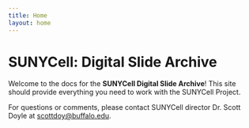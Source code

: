 ```yaml
---
title: Home
layout: home
---
```

# SUNYCell: Digital Slide Archive

Welcome to the docs for the **SUNYCell Digital Slide Archive**! 
This site should provide everything you need to work with the SUNYCell Project. 

For questions or comments, please contact SUNYCell director Dr. Scott Doyle at [scottdoy@buffalo.edu](mailto:scottdoy@buffalo.edu).
